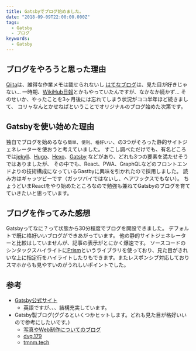 ```yaml
---
title: Gatsbyでブログ始めました。
date: "2018-09-09T22:00:00.000Z"
tags:
  - Gatsby
  - ブログ
keywords:
  - Gatsby
---
```


## ブログをやろうと思った理由
[Qiita](https://qiita.com/)は、誰得な作業メモは載せられないし
[はてなブログ](http://hatenablog.com/)は、見た目が好きじゃない...
一時期、[WikiHub日報](https://nippo.wikihub.io/)とかもやっていたんですが、なかなか続かず...
そのせいか、やったことを3ヶ月後には忘れてしまう状況がココ半年ほど続きまして、
コリャなんとかせねばということでオリジナルのブログ始めた次第です。

## Gatsbyを使い始めた理由
独自でブログを始めるなら`簡単`、`便利`、`格好いい`、の3つがそろった静的サイトジェネレーターを使おうと考えていました。
すこし調べただけでも、有名どころでは[jekyll](https://jekyllrb-ja.github.io/)、[Hugo](https://gohugo.io/)、[Hexo](https://hexo.io/)、[Gatsby](https://www.gatsbyjs.org/)
などがあり、どれも3つの要素を満たせそうではありましたが、
その中でも、React、PWA、GraphQLなどのフロントエンドよりの技術構成になっているGastbyに興味を引かれたので採用しました。
読み方はギャッツビーです（ガッツバイではないし、ヘアワックスでもない）。
ちょうどいまReactをやり始めたところなので勉強も兼ねてGatsbyのブログを育てていきたいと思っています。


## ブログを作ってみた感想
Gatsbyってなに？って状態から30分程度でブログを開設できました。
デフォルトで既に格好いいブログができあがっています。
他の静的サイトジェネレーターと比較はしていませんが、記事の表示がとにかく爆速です。
ソースコードのシンタックスハイライトに[Prism](https://prismjs.com/)というライブラリを使っており、見た目がきれいな上に指定行をハイライトしたりもできます。またレスポンシブ対応しておりスマホからも見やすいのがうれしいポイントでした。

## 参考
- [Gatsby公式サイト](https://www.gatsbyjs.org/)
  - 英語ですが、、、結構充実しています。
- Gatsby製ブログ(ググるといくつかヒットします。どれも見た目が格好いいので参考にしたいです。)
  - [写真やWeb制作についてのブログ](https://blog.mismithportfolio.com/)
  - [dvg.179](https://dvg.179.jp/)
  - [tmnm.tech](https://tmnm.tech/)
